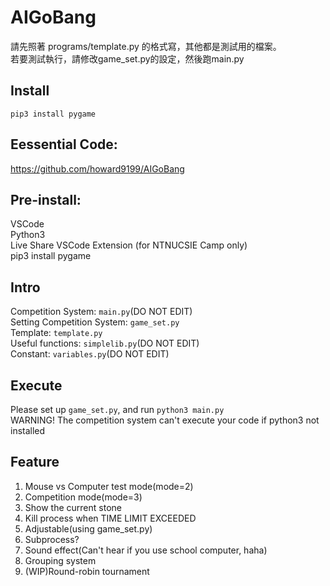 # AIGoBang

請先照著 programs/template.py 的格式寫，其他都是測試用的檔案。 \
若要測試執行，請修改game_set.py的設定，然後跑main.py

## Install
```
pip3 install pygame
```
## Eessential Code:
https://github.com/howard9199/AIGoBang
## Pre-install:
VSCode  
Python3  
Live Share VSCode Extension (for NTNUCSIE Camp only)  
pip3 install pygame
## Intro
Competition System: `main.py`(DO NOT EDIT)  
Setting Competition System: `game_set.py`  
Template: `template.py`  
Useful functions: `simplelib.py`(DO NOT EDIT)  
Constant: `variables.py`(DO NOT EDIT)  
## Execute
Please set up `game_set.py`, and run `python3 main.py`  
WARNING! The competition system can't execute your code if python3 not installed
## Feature
1. Mouse vs Computer test mode(mode=2)
2. Competition mode(mode=3)
3. Show the current stone
4. Kill process when TIME LIMIT EXCEEDED
5. Adjustable(using game_set.py)
6. Subprocess?
7. Sound effect(Can't hear if you use school computer, haha)
8. Grouping system
9. (WIP)Round-robin tournament
